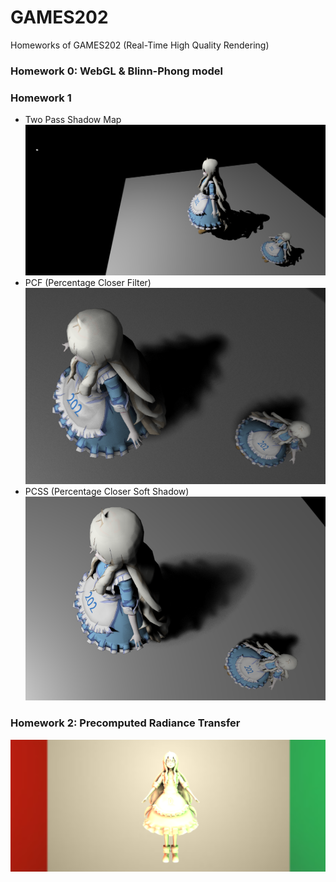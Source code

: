 # GAMES202

Homeworks of GAMES202 (Real-Time High Quality Rendering)

### Homework 0: WebGL & Blinn-Phong model

### Homework 1

- Two Pass Shadow Map
  ![Shadow Map](images/1_SM.png "硬阴影")
- PCF (Percentage Closer Filter)
  ![PCF](images/1_PCF.png)
- PCSS (Percentage Closer Soft Shadow)
  ![PCSS](images/1_PCSS.png)

### Homework 2: Precomputed Radiance Transfer

![CornellBox](images/2_PRT.png)
